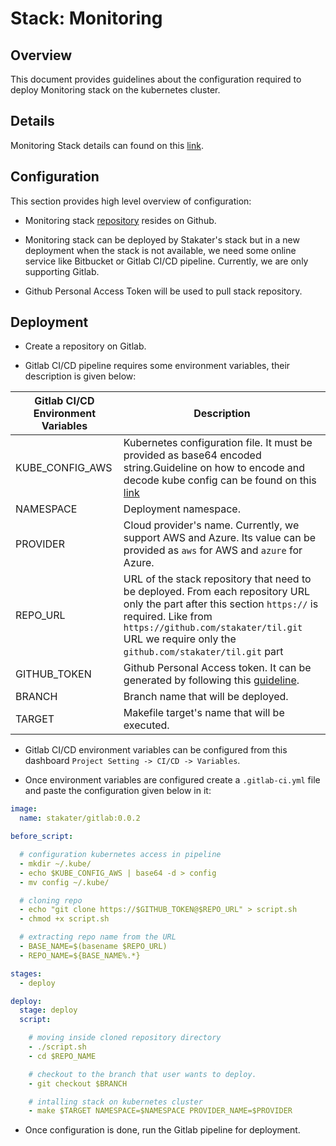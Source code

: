 # Stack: Monitoring

## Overview
This document provides guidelines about the configuration required to deploy Monitoring stack on the kubernetes cluster.

## Details
Monitoring Stack details can found on this [link](/content/tools/monitoring/prometheus-operator/developer-documentation.html).

## Configuration

This section provides high level overview of configuration: 

* Monitoring stack [repository](https://github.com/stakater/StakaterKubeHelmMonitoring) resides on Github.

* Monitoring stack can be deployed by Stakater's stack but in a new deployment when the stack is not available, we need some online service like Bitbucket or Gitlab CI/CD pipeline. Currently, we are only supporting Gitlab.

* Github Personal Access Token will be used to pull stack repository.

## Deployment

* Create a repository on Gitlab.

* Gitlab CI/CD pipeline requires some environment variables, their description is given below:

| Gitlab CI/CD Environment Variables | Description |
|---|---|
| KUBE_CONFIG_AWS  | Kubernetes configuration file. It must be provided as base64 encoded string.Guideline on how to encode and decode kube config can be found on this [link](https://github.com/stakater/til/blob/master/gitlab/gitlab-ci-pipeline-integration-with-kubernetes.md#using-gitlab-cicd-environment-variables) |
| NAMESPACE  | Deployment namespace. |
| PROVIDER  | Cloud provider's name. Currently, we support AWS and Azure. Its value can be provided as `aws` for AWS and `azure` for Azure. |
| REPO_URL  | URL of the stack repository that need to be deployed. From each repository URL only the part after this section `https://` is required. Like from `https://github.com/stakater/til.git` URL we require only the `github.com/stakater/til.git` part |
| GITHUB_TOKEN  | Github Personal Access token. It can be generated by following this [guideline](https://github.com/stakater/til/blob/master/gitlab/gitlab-integration-with-github.md). |
| BRANCH  | Branch name that will be deployed. |
| TARGET  | Makefile target's name that will be executed. |

* Gitlab CI/CD environment variables can be configured from this dashboard `Project Setting -> CI/CD -> Variables`.

* Once environment variables are configured create a `.gitlab-ci.yml` file and paste the configuration given below in it:

```yaml
image:
  name: stakater/gitlab:0.0.2

before_script:

  # configuration kubernetes access in pipeline
  - mkdir ~/.kube/
  - echo $KUBE_CONFIG_AWS | base64 -d > config
  - mv config ~/.kube/

  # cloning repo
  - echo "git clone https://$GITHUB_TOKEN@$REPO_URL" > script.sh
  - chmod +x script.sh

  # extracting repo name from the URL
  - BASE_NAME=$(basename $REPO_URL)
  - REPO_NAME=${BASE_NAME%.*}

stages:
  - deploy

deploy:
  stage: deploy
  script:

    # moving inside cloned repository directory
    - ./script.sh
    - cd $REPO_NAME

    # checkout to the branch that user wants to deploy.
    - git checkout $BRANCH

    # intalling stack on kubernetes cluster
    - make $TARGET NAMESPACE=$NAMESPACE PROVIDER_NAME=$PROVIDER
```

* Once configuration is done, run the Gitlab pipeline for deployment.


